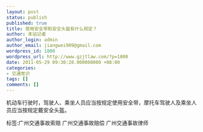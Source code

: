 ```yaml
---
layout: post
status: publish
published: true
title: 使用安全带和安全头盔有什么规定？
author: 本站记者
author_login: admin
author_email: jiangwei909@gmail.com
wordpress_id: 1800
wordpress_url: http://www.gzjtlaw.com/?p=1800
date: 2011-05-29 09:30:28.000000000 +08:00
categories:
- 交通常识
tags: []
comments: []
---
```

机动车行驶时，驾驶人、乘坐人员应当按规定使用安全带，摩托车驾驶人及乘坐人员应当按规定戴安全头盔。 标签:广州交通事故索赔 广州交通事故赔偿 广州交通事故律师

